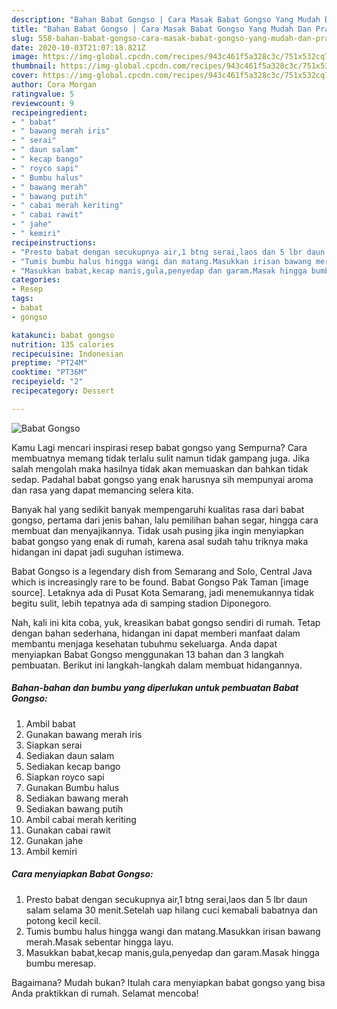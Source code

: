 ```yaml
---
description: "Bahan Babat Gongso | Cara Masak Babat Gongso Yang Mudah Dan Praktis"
title: "Bahan Babat Gongso | Cara Masak Babat Gongso Yang Mudah Dan Praktis"
slug: 558-bahan-babat-gongso-cara-masak-babat-gongso-yang-mudah-dan-praktis
date: 2020-10-03T21:07:18.821Z
image: https://img-global.cpcdn.com/recipes/943c461f5a328c3c/751x532cq70/babat-gongso-foto-resep-utama.jpg
thumbnail: https://img-global.cpcdn.com/recipes/943c461f5a328c3c/751x532cq70/babat-gongso-foto-resep-utama.jpg
cover: https://img-global.cpcdn.com/recipes/943c461f5a328c3c/751x532cq70/babat-gongso-foto-resep-utama.jpg
author: Cora Morgan
ratingvalue: 5
reviewcount: 9
recipeingredient:
- " babat"
- " bawang merah iris"
- " serai"
- " daun salam"
- " kecap bango"
- " royco sapi"
- " Bumbu halus"
- " bawang merah"
- " bawang putih"
- " cabai merah keriting"
- " cabai rawit"
- " jahe"
- " kemiri"
recipeinstructions:
- "Presto babat dengan secukupnya air,1 btng serai,laos dan 5 lbr daun salam selama 30 menit.Setelah uap hilang cuci kemabali babatnya dan potong kecil kecil."
- "Tumis bumbu halus hingga wangi dan matang.Masukkan irisan bawang merah.Masak sebentar hingga layu."
- "Masukkan babat,kecap manis,gula,penyedap dan garam.Masak hingga bumbu meresap."
categories:
- Resep
tags:
- babat
- gongso

katakunci: babat gongso 
nutrition: 135 calories
recipecuisine: Indonesian
preptime: "PT24M"
cooktime: "PT36M"
recipeyield: "2"
recipecategory: Dessert

---
```



![Babat Gongso](https://img-global.cpcdn.com/recipes/943c461f5a328c3c/751x532cq70/babat-gongso-foto-resep-utama.jpg)

Kamu Lagi mencari inspirasi resep babat gongso yang Sempurna? Cara membuatnya memang tidak terlalu sulit namun tidak gampang juga. Jika salah mengolah maka hasilnya tidak akan memuaskan dan bahkan tidak sedap. Padahal babat gongso yang enak harusnya sih mempunyai aroma dan rasa yang dapat memancing selera kita.

Banyak hal yang sedikit banyak mempengaruhi kualitas rasa dari babat gongso, pertama dari jenis bahan, lalu pemilihan bahan segar, hingga cara membuat dan menyajikannya. Tidak usah pusing jika ingin menyiapkan babat gongso yang enak di rumah, karena asal sudah tahu triknya maka hidangan ini dapat jadi suguhan istimewa.

Babat Gongso is a legendary dish from Semarang and Solo, Central Java which is increasingly rare to be found. Babat Gongso Pak Taman [image source]. Letaknya ada di Pusat Kota Semarang, jadi menemukannya tidak begitu sulit, lebih tepatnya ada di samping stadion Diponegoro.


Nah, kali ini kita coba, yuk, kreasikan babat gongso sendiri di rumah. Tetap dengan bahan sederhana, hidangan ini dapat memberi manfaat dalam membantu menjaga kesehatan tubuhmu sekeluarga. Anda dapat menyiapkan Babat Gongso menggunakan 13 bahan dan 3 langkah pembuatan. Berikut ini langkah-langkah dalam membuat hidangannya.

<!--inarticleads1-->

##### Bahan-bahan dan bumbu yang diperlukan untuk pembuatan Babat Gongso:

1. Ambil  babat
1. Gunakan  bawang merah iris
1. Siapkan  serai
1. Sediakan  daun salam
1. Sediakan  kecap bango
1. Siapkan  royco sapi
1. Gunakan  Bumbu halus
1. Sediakan  bawang merah
1. Sediakan  bawang putih
1. Ambil  cabai merah keriting
1. Gunakan  cabai rawit
1. Gunakan  jahe
1. Ambil  kemiri




<!--inarticleads2-->

##### Cara menyiapkan Babat Gongso:

1. Presto babat dengan secukupnya air,1 btng serai,laos dan 5 lbr daun salam selama 30 menit.Setelah uap hilang cuci kemabali babatnya dan potong kecil kecil.
1. Tumis bumbu halus hingga wangi dan matang.Masukkan irisan bawang merah.Masak sebentar hingga layu.
1. Masukkan babat,kecap manis,gula,penyedap dan garam.Masak hingga bumbu meresap.




Bagaimana? Mudah bukan? Itulah cara menyiapkan babat gongso yang bisa Anda praktikkan di rumah. Selamat mencoba!
